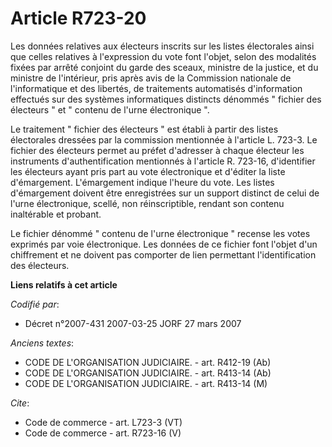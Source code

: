 # Article R723-20

Les données relatives aux électeurs inscrits sur les listes électorales ainsi que celles relatives à l'expression du vote
font l'objet, selon des modalités fixées par arrêté conjoint du garde des sceaux, ministre de la justice, et du ministre de
l'intérieur, pris après avis de la Commission nationale de l'informatique et des libertés, de traitements automatisés
d'information effectués sur des systèmes informatiques distincts dénommés " fichier des électeurs " et " contenu de l'urne
électronique ". 

Le traitement " fichier des électeurs " est établi à partir des listes électorales dressées par la commission mentionnée à
l'article L. 723-3. Le fichier des électeurs permet au préfet d'adresser à chaque électeur les instruments d'authentification
mentionnés à l'article R. 723-16, d'identifier les électeurs ayant pris part au vote électronique et d'éditer la liste
d'émargement. L'émargement indique l'heure du vote. Les listes d'émargement doivent être enregistrées sur un support distinct
de celui de l'urne électronique, scellé, non réinscriptible, rendant son contenu inaltérable et probant. 

Le fichier dénommé " contenu de l'urne électronique " recense les votes exprimés par voie électronique. Les données de ce
fichier font l'objet d'un chiffrement et ne doivent pas comporter de lien permettant l'identification des électeurs.

**Liens relatifs à cet article**

_Codifié par_:

  - Décret n°2007-431 2007-03-25 JORF 27 mars 2007

_Anciens textes_:

  - CODE DE L'ORGANISATION JUDICIAIRE. - art. R412-19 (Ab)
  - CODE DE L'ORGANISATION JUDICIAIRE. - art. R413-14 (Ab)
  - CODE DE L'ORGANISATION JUDICIAIRE. - art. R413-14 (M)

_Cite_:

  - Code de commerce - art. L723-3 (VT)
  - Code de commerce - art. R723-16 (V)
